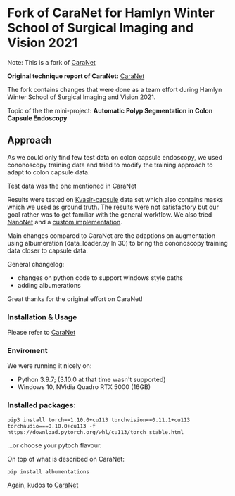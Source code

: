 # Fork of CaraNet for Hamlyn Winter School of Surgical Imaging and Vision 2021

Note: This is a fork of [CaraNet](https://github.com/AngeLouCN/CaraNet)

**Original technique report of CaraNet:** [CaraNet](https://arxiv.org/ftp/arxiv/papers/2108/2108.07368.pdf)


The fork contains changes that were done as a team effort during Hamlyn Winter School of Surgical Imaging and Vision 2021.

Topic of the the mini-project:
**Automatic Polyp Segmentation in Colon Capsule Endoscopy**

## Approach
As we could only find few test data on colon capsule endoscopy, we used cononoscopy training data and tried to modify the training approach to adapt to colon capsule data.

Test data was the one mentioned in [CaraNet](https://github.com/AngeLouCN/CaraNet)

Results were tested on [Kvasir-capsule](https://github.com/simula/kvasir-capsule) data set which also contains masks which we used as ground truth. 
The results were not satisfactory but our goal rather was to get familiar with the general workflow. We also tried [NanoNet](https://arxiv.org/pdf/2104.11138.pdf) and a [custom implementation](https://github.com/simongeek/CapsuleEndoscopy).

Main changes compared to CaraNet are the adaptions on augmentation using albumeration (data_loader.py ln 30) to bring the cononoscopy training data closer to capsule data.

General changelog:
* changes on python code to support windows style paths
* adding albumerations 

Great thanks for the original effort on CaraNet!

### Installation & Usage
Please refer to [CaraNet](https://github.com/AngeLouCN/CaraNet)

### Enviroment
We were running it nicely on:
- Python 3.9.7; (3.10.0 at that time wasn't supported)
- Windows 10, NVidia Quadro RTX 5000 (16GB)

### Installed packages:
```
pip3 install torch==1.10.0+cu113 torchvision==0.11.1+cu113 torchaudio===0.10.0+cu113 -f https://download.pytorch.org/whl/cu113/torch_stable.html
```
...or choose your pytoch flavour.

On top of what is described on CaraNet:

```
pip install albumentations
```

Again, kudos to [CaraNet](https://github.com/AngeLouCN/CaraNet)


